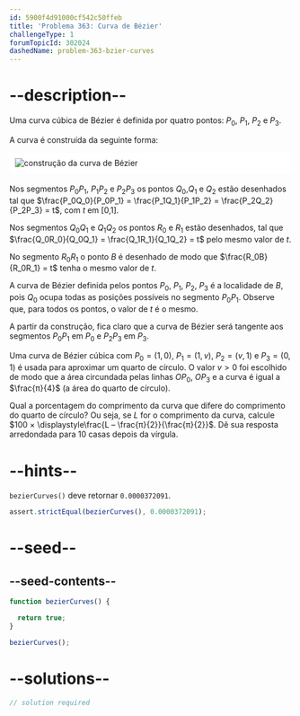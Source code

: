 ```yaml
---
id: 5900f4d91000cf542c50ffeb
title: 'Problema 363: Curva de Bézier'
challengeType: 1
forumTopicId: 302024
dashedName: problem-363-bzier-curves
---
```


# --description--

Uma curva cúbica de Bézier é definida por quatro pontos: $P_0$, $P_1$, $P_2$ e $P_3$.

A curva é construída da seguinte forma:

<img alt="construção da curva de Bézier" src="https://cdn.freecodecamp.org/curriculum/project-euler/bzier-curves.png" style="background-color: white; padding: 10px; display: block; margin-right: auto; margin-left: auto; margin-bottom: 1.2rem;" />

Nos segmentos $P_0P_1$, $P_1P_2$ e $P_2P_3$ os pontos $Q_0$,$Q_1$ e $Q_2$ estão desenhados tal que $\frac{P_0Q_0}{P_0P_1} = \frac{P_1Q_1}{P_1P_2} = \frac{P_2Q_2}{P_2P_3} = t$, com $t$ em [0,1].

Nos segmentos $Q_0Q_1$ e $Q_1Q_2$ os pontos $R_0$ e $R_1$ estão desenhados, tal que $\frac{Q_0R_0}{Q_0Q_1} = \frac{Q_1R_1}{Q_1Q_2} = t$ pelo mesmo valor de $t$.

No segmento $R_0R_1$ o ponto $B$ é desenhado de modo que $\frac{R_0B}{R_0R_1} = t$ tenha o mesmo valor de $t$.

A curva de Bézier definida pelos pontos $P_0$, $P_1$, $P_2$, $P_3$ é a localidade de $B$, pois $Q_0$ ocupa todas as posições possíveis no segmento $P_0P_1$. Observe que, para todos os pontos, o valor de $t$ é o mesmo.

A partir da construção, fica claro que a curva de Bézier será tangente aos segmentos $P_0P_1$ em $P_0$ e $P_2P_3$ em $P_3$.

Uma curva de Bézier cúbica com $P_0 = (1, 0)$, $P_1 = (1, v)$, $P_2 = (v, 1)$ e $P_3 = (0, 1)$ é usada para aproximar um quarto de círculo. O valor $v > 0$ foi escolhido de modo que a área circundada pelas linhas $OP_0$, $OP_3$ e a curva é igual a $\frac{π}{4}$ (a área do quarto de círculo).

Qual a porcentagem do comprimento da curva que difere do comprimento do quarto de círculo? Ou seja, se $L$ for o comprimento da curva, calcule $100 × \displaystyle\frac{L – \frac{π}{2}}{\frac{π}{2}}$. Dê sua resposta arredondada para 10 casas depois da vírgula.

# --hints--

`bezierCurves()` deve retornar `0.0000372091`.

```js
assert.strictEqual(bezierCurves(), 0.0000372091);
```

# --seed--

## --seed-contents--

```js
function bezierCurves() {

  return true;
}

bezierCurves();
```

# --solutions--

```js
// solution required
```
